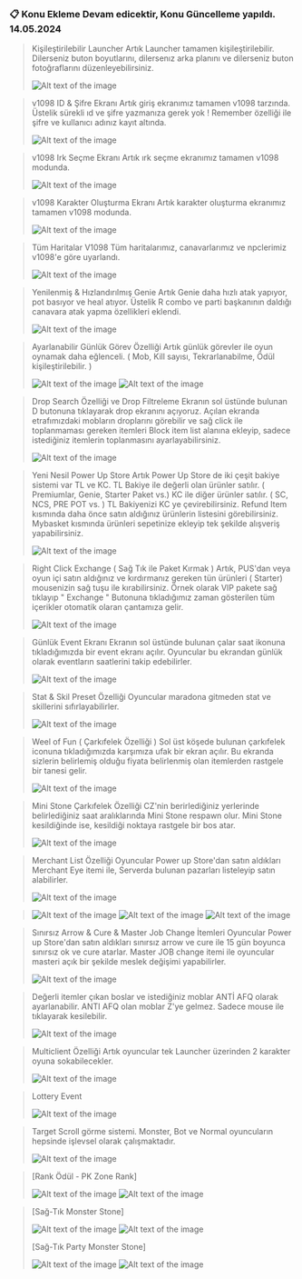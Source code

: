 ### :clipboard: Konu Ekleme Devam edicektir, Konu Güncelleme yapıldı. 14.05.2024

> Kişileştirilebilir Launcher
> Artık Launcher tamamen kişileştirilebilir. Dilerseniz buton boyutlarını, dilersenız arka planını ve dilerseniz buton fotoğraflarını düzenleyebilirsiniz.
> 
> ![Alt text of the image](https://i.hizliresim.com/rdunlvr.png)

> v1098 ID & Şifre Ekranı
> Artık giriş ekranımız tamamen v1098 tarzında. Üstelik sürekli ıd ve şifre yazmanıza gerek yok ! Remember özelliği ile şifre ve kullanıcı adınız kayıt altında.
> 
> ![Alt text of the image](https://i.hizliresim.com/oq3segz.png)

> v1098 Irk Seçme Ekranı
> Artık ırk seçme ekranımız tamamen v1098 modunda.
>
> ![Alt text of the image](https://i.hizliresim.com/pqn9x2h.png)

> v1098 Karakter Oluşturma Ekranı
> Artık karakter oluşturma ekranımız tamamen v1098 modunda.
>
> ![Alt text of the image](https://i.hizliresim.com/ocbrint.png)

> Tüm Haritalar V1098
> Tüm haritalarımız, canavarlarımız ve npclerimiz v1098'e göre uyarlandı.
>
> ![Alt text of the image](https://i.hizliresim.com/csgfpiw.jpg)

> Yenilenmiş & Hızlandırılmış Genie
> Artık Genie daha hızlı atak yapıyor, pot basıyor ve heal atıyor. Üstelik R combo ve parti başkanının daldığı canavara atak yapma özellikleri eklendi.
>
> ![Alt text of the image](https://i.hizliresim.com/mkwudz8.jpg)

> Ayarlanabilir Günlük Görev Özelliği
> Artık günlük görevler ile oyun oynamak daha eğlenceli. ( Mob, Kill sayısı, Tekrarlanabilme, Ödül  kişileştirilebilir. )
>
> ![Alt text of the image](https://i.hizliresim.com/c22d2xv.jpg)
> ![Alt text of the image](https://i.hizliresim.com/5z6s3pb.jpg)

> Drop Search Özelliği ve Drop Filtreleme
> Ekranın sol üstünde bulunan D butonuna tıklayarak drop ekranını açıyoruz. Açılan ekranda etrafımızdaki mobların droplarını görebilir ve sağ click ile toplanmaması gereken itemleri Block item list alanına ekleyip, sadece istediğiniz itemlerin toplanmasını ayarlayabilirsiniz.
>
> ![Alt text of the image](https://i.hizliresim.com/6imqk69.jpg)

> Yeni Nesil Power Up Store
> Artık Power Up Store de iki çeşit bakiye sistemi var TL ve KC.
> TL Bakiye ile değerli olan ürünler satılır. ( Premiumlar, Genie, Starter Paket vs.)
> KC ile diğer ürünler satılır. ( SC, NCS, PRE POT vs. )
> TL Bakiyenizi KC ye çevirebilirsiniz.
> Refund Item kısmında daha önce satın aldığınız ürünlerin listesini görebilirsiniz.
> Mybasket kısmında ürünleri sepetinize ekleyip tek şekilde alışveriş yapabilirsiniz.
>
> ![Alt text of the image](https://i.hizliresim.com/3bu0n8d.jpg)

> Right Click Exchange ( Sağ Tık ile Paket Kırmak )
> Artık, PUS'dan veya oyun içi satın aldığınız ve kırdırmanız gereken tün ürünleri ( Starter) mousenizin sağ tuşu ile kırabilirsiniz.
> Örnek olarak VIP pakete sağ tıklayıp " Exchange " Butonuna tıkladığımız zaman gösterilen tüm içerikler otomatik olaran çantamıza gelir.
> 
> ![Alt text of the image](https://i.hizliresim.com/2ixmx5z.jpg)

> Günlük Event Ekranı
> Ekranın sol üstünde bulunan çalar saat ikonuna tıkladığımızda bir event ekranı açılır.
> Oyuncular bu ekrandan günlük olarak eventların saatlerini takip edebilirler.
>
> ![Alt text of the image](https://i.hizliresim.com/n7k8icg.jpg)

> Stat & Skil Preset Özelliği
> Oyuncular maradona gitmeden stat ve skillerini sıfırlayabilirler.
>
> ![Alt text of the image](https://i.hizliresim.com/q0uojhe.jpg)

> Weel of Fun ( Çarkıfelek Özelliği )
> Sol üst köşede bulunan çarkıfelek iconuna tıkladığımızda karşımıza ufak bir ekran açılır.
> Bu ekranda sizlerin belirlemiş olduğu fiyata belirlenmiş olan itemlerden rastgele bir tanesi gelir.
> 
> ![Alt text of the image](https://i.hizliresim.com/2m2khky.jpg)

> Mini Stone Çarkıfelek Özelliği
> CZ'nin berirlediğiniz yerlerinde belirlediğiniz saat aralıklarında Mini Stone respawn olur.
> Mini Stone kesildiğinde ise, kesildiği noktaya rastgele bir bos atar.
>
> ![Alt text of the image](https://i.hizliresim.com/ehgb59r.jpg)

> Merchant List Özelliği
> Oyuncular Power up Store'dan satın aldıkları Merchant Eye itemi ile, Serverda bulunan pazarları listeleyip satın alabilirler.
>
> ![Alt text of the image](https://i.hizliresim.com/q5umqc2.jpg)

> ![Alt text of the image](https://i.hizliresim.com/t353kqr.jpg)
> ![Alt text of the image](https://i.hizliresim.com/ig9hzh6.jpg)
> ![Alt text of the image](https://i.hizliresim.com/g0m555r.jpg)

> Sınırsız Arrow & Cure & Master Job Change İtemleri
> Oyuncular Power up Store'dan satın aldıkları sınırsız arrow ve cure ile 15 gün boyunca sınırsız ok ve cure atarlar.
> Master JOB change itemi ile oyuncular masteri açık bir şekilde meslek değişimi yapabilirler.
>
> ![Alt text of the image](https://i.hizliresim.com/fhe5el8.jpg)

> Değerli itemler çıkan boslar ve istediğiniz moblar ANTİ AFQ olarak ayarlanabilir.
> ANTI AFQ olan moblar Z'ye gelmez. Sadece mouse ile tıklayarak kesilebilir.
>
> ![Alt text of the image](https://i.hizliresim.com/fj76htm.jpg)

> Multiclient Özelliği
> Artık oyuncular tek Launcher üzerinden 2 karakter oyuna sokabilecekler.
>
> ![Alt text of the image](https://i.hizliresim.com/7a2x87k.png)

> Lottery Event
>
> ![Alt text of the image](https://i.hizliresim.com/rdrsm8f.jpg)

> Target Scroll görme sistemi. Monster, Bot ve Normal oyuncuların hepsinde işlevsel olarak çalışmaktadır.
>
> ![Alt text of the image](https://i.hizliresim.com/m0hhij9.jpg)

> [Rank Ödül - PK Zone Rank]
>
> ![Alt text of the image](https://i.hizliresim.com/hdjxmjz.jpg)
> ![Alt text of the image](https://i.hizliresim.com/e1hfcja.jpg)

> [Sağ-Tık Monster Stone]
>
> ![Alt text of the image]()
> ![Alt text of the image]()
>
> [Sağ-Tık Party Monster Stone]
>
> ![Alt text of the image]()
> ![Alt text of the image]()
